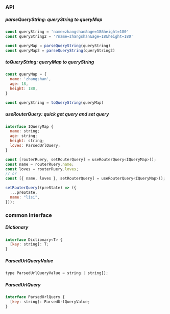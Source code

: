 ### API

##### parseQueryString: queryString to queryMap
```js
const queryString = 'name=zhangshan&age=18&height=180'
const queryString2 = '?name=zhangshan&age=18&height=180'

const queryMap = parseQueryString(queryString)
const queryMap2 = parseQueryString(queryString2)
```

##### toQueryString: queryMap to queryString
```js
const queryMap = {
  name: 'zhangshan',
  age: 18,
  height: 180,
}

const queryString = toQueryString(queryMap)
```

##### useRouterQuery: quick get query and set query
```js
interface IQueryMap {
  name: string;
  age: string;
  height: string;
  loves: ParsedUrlQuery;
}

const [routerRuery, setRouterQuery] = useRouterQuery<IQueryMap>();
const name = routerRuery.name;
const loves = routerRuery.loves;
// or
const [{ name, loves }, setRouterQuery] = useRouterQuery<IQueryMap>();

setRouterQuery((preState) => ({
  ...preState,
  name: "lisi",
}));
```

### common interface

##### Dictionary
```js
interface Dictionary<T> {
  [key: string]: T;
}
```

##### ParsedUrlQueryValue
```js
type ParsedUrlQueryValue = string | string[];
```

##### ParsedUrlQuery
```js
interface ParsedUrlQuery {
  [key: string]: ParsedUrlQueryValue;
}
```